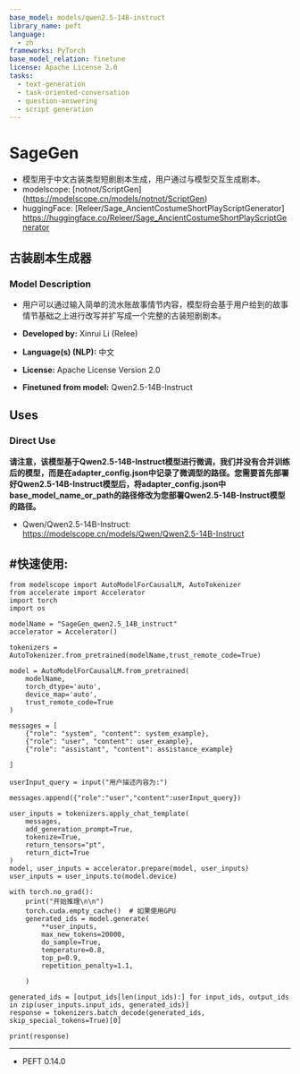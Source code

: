 ```yaml
---
base_model: models/qwen2.5-14B-instruct
library_name: peft
language:
  - zh
frameworks: PyTorch
base_model_relation: finetune
license: Apache License 2.0
tasks:
  - text-generation
  - task-oriented-conversation
  - question-answering
  - script generation 
---
```

# SageGen

- 模型用于中文古装类型短剧剧本生成，用户通过与模型交互生成剧本。
- modelscope: [notnot/ScriptGen] (https://modelscope.cn/models/notnot/ScriptGen)
- huggingFace: [Releer/Sage_AncientCostumeShortPlayScriptGenerator] https://huggingface.co/Releer/Sage_AncientCostumeShortPlayScriptGenerator



## 古装剧本生成器

### Model Description

- 用户可以通过输入简单的流水账故事情节内容，模型将会基于用户给到的故事情节基础之上进行改写并扩写成一个完整的古装短剧剧本。 



- **Developed by:** Xinrui Li (Relee)
- **Language(s) (NLP):** 中文
- **License:** Apache License Version 2.0
- **Finetuned from model:** Qwen2.5-14B-Instruct



## Uses


### Direct Use

**请注意，该模型基于Qwen2.5-14B-Instruct模型进行微调，我们并没有合并训练后的模型，而是在adapter_config.json中记录了微调型的路径。您需要首先部署好Qwen2.5-14B-Instruct模型后，将adapter_config.json中base_model_name_or_path的路径修改为您部署Qwen2.5-14B-Instruct模型的路径。**
- Qwen/Qwen2.5-14B-Instruct: https://modelscope.cn/models/Qwen/Qwen2.5-14B-Instruct

#快速使用:
---------------------------------------------------------------------------------
```
from modelscope import AutoModelForCausalLM, AutoTokenizer
from accelerate import Accelerator
import torch
import os

modelName = "SageGen_qwen2.5_14B_instruct"
accelerator = Accelerator()

tokenizers = AutoTokenizer.from_pretrained(modelName,trust_remote_code=True)

model = AutoModelForCausalLM.from_pretrained(
    modelName,
    torch_dtype='auto',
    device_map='auto',
    trust_remote_code=True
)

messages = [
    {"role": "system", "content": system_example},
    {"role": "user", "content": user_example},
    {"role": "assistant", "content": assistance_example}

]

userInput_query = input("用户描述内容为:")

messages.append({"role":"user","content":userInput_query})

user_inputs = tokenizers.apply_chat_template(
    messages,
    add_generation_prompt=True,
    tokenize=True,
    return_tensors="pt",
    return_dict=True
)
model, user_inputs = accelerator.prepare(model, user_inputs)
user_inputs = user_inputs.to(model.device)

with torch.no_grad():
    print("开始推理\n\n")
    torch.cuda.empty_cache()  # 如果使用GPU
    generated_ids = model.generate(
        **user_inputs,
        max_new_tokens=20000,
        do_sample=True,
        temperature=0.8,
        top_p=0.9,
        repetition_penalty=1.1, 

    )

generated_ids = [output_ids[len(input_ids):] for input_ids, output_ids in zip(user_inputs.input_ids, generated_ids)]
response = tokenizers.batch_decode(generated_ids, skip_special_tokens=True)[0]

print(response)

```
---------------------------------------------------------------------------------  
- PEFT 0.14.0
